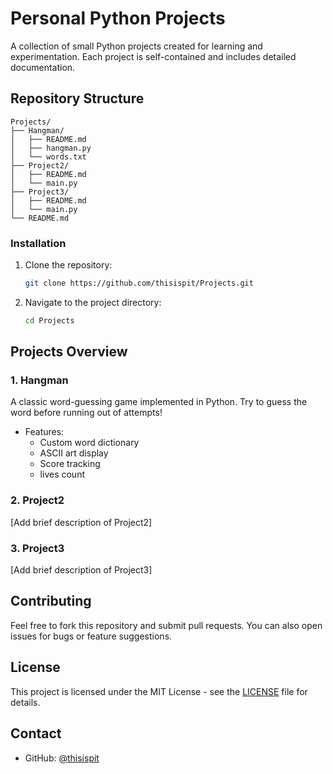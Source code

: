 # Personal Python Projects
A collection of small Python projects created for learning and experimentation. Each project is self-contained and includes detailed documentation.

## Repository Structure
```plaintext
Projects/
├── Hangman/
│   ├── README.md
│   ├── hangman.py
│   └── words.txt
├── Project2/
│   ├── README.md
│   └── main.py
├── Project3/
│   ├── README.md
│   └── main.py
└── README.md
```

### Installation
1. Clone the repository:
   ```sh
   git clone https://github.com/thisispit/Projects.git
   ```
2. Navigate to the project directory:
   ```sh
   cd Projects
   ```

## Projects Overview

### 1. Hangman
A classic word-guessing game implemented in Python. Try to guess the word before running out of attempts!
- Features:
  - Custom word dictionary
  - ASCII art display
  - Score tracking
  - lives count

### 2. Project2
[Add brief description of Project2]

### 3. Project3
[Add brief description of Project3]

## Contributing
Feel free to fork this repository and submit pull requests. You can also open issues for bugs or feature suggestions.

## License
This project is licensed under the MIT License - see the [LICENSE](LICENSE) file for details.

## Contact
- GitHub: [@thisispit](https://github.com/thisispit)
